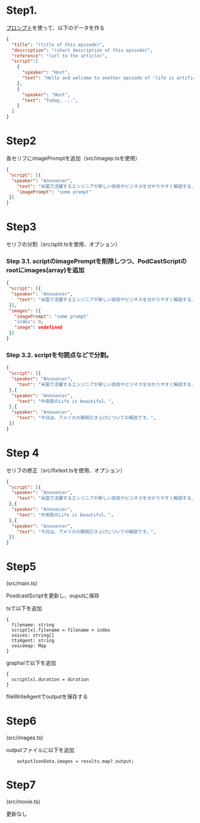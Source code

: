 # Step1.

[プロンプト](../prompts/prompt.md)を使って、以下のデータを作る

```json
{
  "title": "(title of this episode)",
  "description": "(short description of this episode)",
  "reference": "(url to the article)",
  "script":[
    {
      "speaker": "Host",
      "text": "Hello and welcome to another episode of 'life is artificial', where we explore the cutting edge of technology, innovation, and what the future could look like.",
    },
    {
      "speaker": "Host",
      "text": "Today, ...",
    }
  ]
}
```

# Step2

各セリフにimagePromptを追加（src/imagep.tsを使用）

```json
{
 "script": [{
  "speaker": "Announcer",
    "text": "米国で活躍するエンジニアが新しい技術やビジネスを分かりやすく解説する、中島聡のLife is beautiful。今日は、アメリカの関税引き上げについての解説です。",
    "imagePrompt": "some prompt"
 }]
}
```

# Step3

セリフの分割（src/split.tsを使用、オプション）

### Step 3.1. scriptのimagePromptを削除しつつ、PodCastScriptのrootにimages(array)を追加

```json
{
 "script": [{
  "speaker": "Announcer",
    "text": "米国で活躍するエンジニアが新しい技術やビジネスを分かりやすく解説する、中島聡のLife is beautiful。今日は、アメリカの関税引き上げについての解説です。",
 }],
 "images": [{
   "imagePrompt": "some prompt"
   "index": 0,
   "image": undefined
 }]
}
```

### Step 3.2. scriptを句読点などで分割。
```json
{
 "script": [{
  "speaker": "Announcer",
    "text": "米国で活躍するエンジニアが新しい技術やビジネスを分かりやすく解説する、",
 },{
  "speaker": "Announcer",
    "text": "中島聡のLife is beautiful。",
 },{
  "speaker": "Announcer",
    "text": "今日は、アメリカの関税引き上げについての解説です。",
 }]
}
```
# Step 4

セリフの修正（src/fixtext.tsを使用、オプション）

```json
{
 "script": [{
  "speaker": "Announcer",
    "text": "米国で活躍するエンジニアが新しい技術やビジネスを分かりやすく解説する、",
 },{
  "speaker": "Announcer",
    "text": "中島聡のLife is beautiful。",
 },{
  "speaker": "Announcer",
    "text": "今日は、アメリカの関税引き上げについての解説です。",
 }]
}
```

# Step5

(src/main.ts)

PosdcastScriptを更新し、ouputに保存

tsで以下を追加
```
{
  filename: string
  script[x].filename = filename + index
  voices: string[]
  ttsAgent: string
  voicemap: Map
}
```
graphaiで以下を追加
```
{
  script[x].duration = duration
}
```
fileWriteAgentでoutputを保存する

# Step6

(src/images.ts)

outputファイルに以下を追加
```
    outputJsonData.images = results.map?.output;
```

# Step7
(src/movie.ts)

更新なし